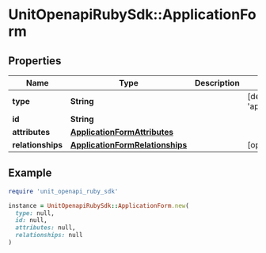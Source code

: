 # UnitOpenapiRubySdk::ApplicationForm

## Properties

| Name | Type | Description | Notes |
| ---- | ---- | ----------- | ----- |
| **type** | **String** |  | [default to &#39;applicationForm&#39;] |
| **id** | **String** |  |  |
| **attributes** | [**ApplicationFormAttributes**](ApplicationFormAttributes.md) |  |  |
| **relationships** | [**ApplicationFormRelationships**](ApplicationFormRelationships.md) |  | [optional] |

## Example

```ruby
require 'unit_openapi_ruby_sdk'

instance = UnitOpenapiRubySdk::ApplicationForm.new(
  type: null,
  id: null,
  attributes: null,
  relationships: null
)
```

